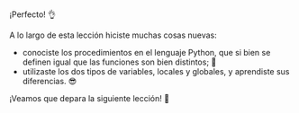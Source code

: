 ¡Perfecto! :ok_hand:

A lo largo de esta lección hiciste muchas cosas nuevas:

* conociste los procedimientos en el lenguaje Python, que si bien se definen igual que las funciones son bien distintos; :eyes:
* utilizaste los dos tipos de variables, locales y globales, y aprendiste sus diferencias. :sunglasses:

¡Veamos que depara la siguiente lección! :eyes: